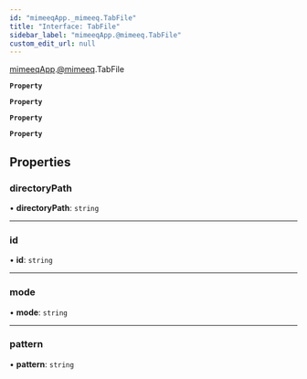 ```yaml
---
id: "mimeeqApp._mimeeq.TabFile"
title: "Interface: TabFile"
sidebar_label: "mimeeqApp.@mimeeq.TabFile"
custom_edit_url: null
---
```


[mimeeqApp](../modules/mimeeqApp.md).[@mimeeq](../namespaces/mimeeqApp._mimeeq.md).TabFile

**`Property`**

**`Property`**

**`Property`**

**`Property`**

## Properties

### directoryPath

• **directoryPath**: `string`

___

### id

• **id**: `string`

___

### mode

• **mode**: `string`

___

### pattern

• **pattern**: `string`

